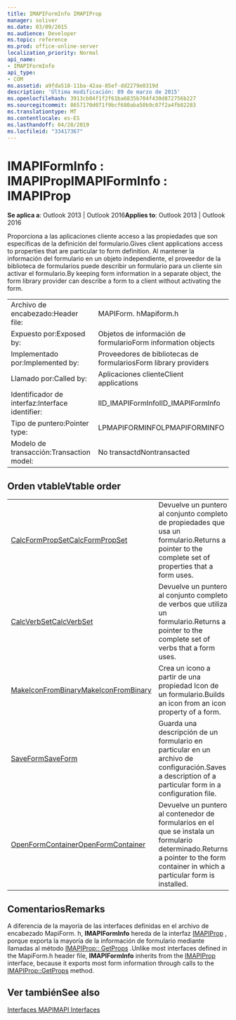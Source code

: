 ```yaml
---
title: IMAPIFormInfo IMAPIProp
manager: soliver
ms.date: 03/09/2015
ms.audience: Developer
ms.topic: reference
ms.prod: office-online-server
localization_priority: Normal
api_name:
- IMAPIFormInfo
api_type:
- COM
ms.assetid: a9fda518-11ba-42aa-85ef-dd2279e0319d
description: 'Última modificación: 09 de marzo de 2015'
ms.openlocfilehash: 3913cb04f1f2f61ba6835b704f430d872756b227
ms.sourcegitcommit: 8657170d071f9bcf680aba50b9c07f2a4fb82283
ms.translationtype: MT
ms.contentlocale: es-ES
ms.lasthandoff: 04/28/2019
ms.locfileid: "33417367"
---
```

# <a name="imapiforminfo--imapiprop"></a><span data-ttu-id="236f1-103">IMAPIFormInfo : IMAPIProp</span><span class="sxs-lookup"><span data-stu-id="236f1-103">IMAPIFormInfo : IMAPIProp</span></span>

  
  
<span data-ttu-id="236f1-104">**Se aplica a**: Outlook 2013 | Outlook 2016</span><span class="sxs-lookup"><span data-stu-id="236f1-104">**Applies to**: Outlook 2013 | Outlook 2016</span></span> 
  
<span data-ttu-id="236f1-105">Proporciona a las aplicaciones cliente acceso a las propiedades que son específicas de la definición del formulario.</span><span class="sxs-lookup"><span data-stu-id="236f1-105">Gives client applications access to properties that are particular to form definition.</span></span> <span data-ttu-id="236f1-106">Al mantener la información del formulario en un objeto independiente, el proveedor de la biblioteca de formularios puede describir un formulario para un cliente sin activar el formulario.</span><span class="sxs-lookup"><span data-stu-id="236f1-106">By keeping form information in a separate object, the form library provider can describe a form to a client without activating the form.</span></span>
  
|||
|:-----|:-----|
|<span data-ttu-id="236f1-107">Archivo de encabezado:</span><span class="sxs-lookup"><span data-stu-id="236f1-107">Header file:</span></span>  <br/> |<span data-ttu-id="236f1-108">MAPIForm. h</span><span class="sxs-lookup"><span data-stu-id="236f1-108">Mapiform.h</span></span>  <br/> |
|<span data-ttu-id="236f1-109">Expuesto por:</span><span class="sxs-lookup"><span data-stu-id="236f1-109">Exposed by:</span></span>  <br/> |<span data-ttu-id="236f1-110">Objetos de información de formulario</span><span class="sxs-lookup"><span data-stu-id="236f1-110">Form information objects</span></span>  <br/> |
|<span data-ttu-id="236f1-111">Implementado por:</span><span class="sxs-lookup"><span data-stu-id="236f1-111">Implemented by:</span></span>  <br/> |<span data-ttu-id="236f1-112">Proveedores de bibliotecas de formularios</span><span class="sxs-lookup"><span data-stu-id="236f1-112">Form library providers</span></span>  <br/> |
|<span data-ttu-id="236f1-113">Llamado por:</span><span class="sxs-lookup"><span data-stu-id="236f1-113">Called by:</span></span>  <br/> |<span data-ttu-id="236f1-114">Aplicaciones cliente</span><span class="sxs-lookup"><span data-stu-id="236f1-114">Client applications</span></span>  <br/> |
|<span data-ttu-id="236f1-115">Identificador de interfaz:</span><span class="sxs-lookup"><span data-stu-id="236f1-115">Interface identifier:</span></span>  <br/> |<span data-ttu-id="236f1-116">IID_IMAPIFormInfo</span><span class="sxs-lookup"><span data-stu-id="236f1-116">IID_IMAPIFormInfo</span></span>  <br/> |
|<span data-ttu-id="236f1-117">Tipo de puntero:</span><span class="sxs-lookup"><span data-stu-id="236f1-117">Pointer type:</span></span>  <br/> |<span data-ttu-id="236f1-118">LPMAPIFORMINFO</span><span class="sxs-lookup"><span data-stu-id="236f1-118">LPMAPIFORMINFO</span></span>  <br/> |
|<span data-ttu-id="236f1-119">Modelo de transacción:</span><span class="sxs-lookup"><span data-stu-id="236f1-119">Transaction model:</span></span>  <br/> |<span data-ttu-id="236f1-120">No transactd</span><span class="sxs-lookup"><span data-stu-id="236f1-120">Nontransacted</span></span>  <br/> |
   
## <a name="vtable-order"></a><span data-ttu-id="236f1-121">Orden vtable</span><span class="sxs-lookup"><span data-stu-id="236f1-121">Vtable order</span></span>

|||
|:-----|:-----|
|[<span data-ttu-id="236f1-122">CalcFormPropSet</span><span class="sxs-lookup"><span data-stu-id="236f1-122">CalcFormPropSet</span></span>](imapiforminfo-calcformpropset.md) <br/> |<span data-ttu-id="236f1-123">Devuelve un puntero al conjunto completo de propiedades que usa un formulario.</span><span class="sxs-lookup"><span data-stu-id="236f1-123">Returns a pointer to the complete set of properties that a form uses.</span></span>  <br/> |
|[<span data-ttu-id="236f1-124">CalcVerbSet</span><span class="sxs-lookup"><span data-stu-id="236f1-124">CalcVerbSet</span></span>](imapiforminfo-calcverbset.md) <br/> |<span data-ttu-id="236f1-125">Devuelve un puntero al conjunto completo de verbos que utiliza un formulario.</span><span class="sxs-lookup"><span data-stu-id="236f1-125">Returns a pointer to the complete set of verbs that a form uses.</span></span>  <br/> |
|[<span data-ttu-id="236f1-126">MakeIconFromBinary</span><span class="sxs-lookup"><span data-stu-id="236f1-126">MakeIconFromBinary</span></span>](imapiforminfo-makeiconfrombinary.md) <br/> |<span data-ttu-id="236f1-127">Crea un icono a partir de una propiedad Icon de un formulario.</span><span class="sxs-lookup"><span data-stu-id="236f1-127">Builds an icon from an icon property of a form.</span></span>  <br/> |
|[<span data-ttu-id="236f1-128">SaveForm</span><span class="sxs-lookup"><span data-stu-id="236f1-128">SaveForm</span></span>](imapiforminfo-saveform.md) <br/> |<span data-ttu-id="236f1-129">Guarda una descripción de un formulario en particular en un archivo de configuración.</span><span class="sxs-lookup"><span data-stu-id="236f1-129">Saves a description of a particular form in a configuration file.</span></span>  <br/> |
|[<span data-ttu-id="236f1-130">OpenFormContainer</span><span class="sxs-lookup"><span data-stu-id="236f1-130">OpenFormContainer</span></span>](imapiforminfo-openformcontainer.md) <br/> |<span data-ttu-id="236f1-131">Devuelve un puntero al contenedor de formularios en el que se instala un formulario determinado.</span><span class="sxs-lookup"><span data-stu-id="236f1-131">Returns a pointer to the form container in which a particular form is installed.</span></span>  <br/> |
   
## <a name="remarks"></a><span data-ttu-id="236f1-132">Comentarios</span><span class="sxs-lookup"><span data-stu-id="236f1-132">Remarks</span></span>

<span data-ttu-id="236f1-133">A diferencia de la mayoría de las interfaces definidas en el archivo de encabezado MapiForm. h, **IMAPIFormInfo** hereda de la interfaz [IMAPIProp](imapipropiunknown.md) , porque exporta la mayoría de la información de formulario mediante llamadas al método [IMAPIProp:: GetProps](imapiprop-getprops.md) .</span><span class="sxs-lookup"><span data-stu-id="236f1-133">Unlike most interfaces defined in the MapiForm.h header file, **IMAPIFormInfo** inherits from the [IMAPIProp](imapipropiunknown.md) interface, because it exports most form information through calls to the [IMAPIProp::GetProps](imapiprop-getprops.md) method.</span></span> 
  
## <a name="see-also"></a><span data-ttu-id="236f1-134">Ver también</span><span class="sxs-lookup"><span data-stu-id="236f1-134">See also</span></span>



[<span data-ttu-id="236f1-135">Interfaces MAPI</span><span class="sxs-lookup"><span data-stu-id="236f1-135">MAPI Interfaces</span></span>](mapi-interfaces.md)

